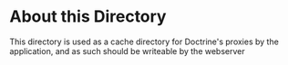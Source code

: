 About this Directory
====================

This directory is used as a cache directory for Doctrine's proxies
by the application, and as such should be writeable by the webserver
